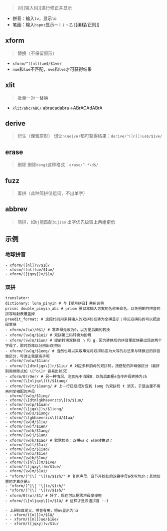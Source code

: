 > 对[[输入码]]进行修正并显示
- 拼音：输入`lv`，显示`lü`
- 笔画：输入`hspnz`显示`一丨丿丶乙`
[[编程/正则]]

## xform
> 替换（不保留原形）
- `xform/^([nl])ue$/$1ve/`
- `nue`和`lue`不匹配，`nve`和`lve`才可获得结果

## xlit
> 批量一对一替换
- `xlit/abc/ABC/` abracadabra→ABrACAdABrA

## derive
>衍生（保留原形）
想让`n(ue|ve)`都可获得结果：`derive/^([nl])ue$/$1ve/`

## erase
>删除
删除`dang1`这种格式：`erase/^.*\d$/`

## fuzz
>畧拼（此种简拼仅组词，不出单字）

## abbrev
>简拼，如`bj`能匹配`bijiao`
>出字优先级较上两组更低

## 示例
### 地球拼音
```
- xform/([nl])v/$1ü/
- xform/([nl])ue/$1üe/
- xform/([jqxy])v/$1u/
```
### 双拼
```
translator:
dictionary: luna_pinyin # 与【朙月拼音】共用词典
prism: double_pinyin_abc # prism 要以本输入方案的名称来命名，以免把朙月拼音的拼写映射表覆盖掉
preedit_format: # 这段代码用来将输入的双拼码反转为全拼显示；待见双拼码的可以把这段拿掉
- xform/o(\w)/0$1/ # 零声母先改为0，以方便后面的转换
- xform/(\w)q/$1ei/ # 双拼第二码转换为韵母
- xform/(\w)n/$1un/ # 提前转换双拼码 n 和 g，因为转换后的拼音里就快要出现这两个字母了，那时将难以分辨出双拼码
- xform/(\w)g/$1eng/ # 当然也可以采取事先将双拼码变为大写的办法来与转换过的拼音做区分，可谁让我是高手呢
- xform/(\w)w/$1ian/
- xform/(\[dtnljqx\])r/$1iu/ # 对应多种韵母的双拼码，按搭配的声母做区分（最好别用排除式如 \[^o\]r 容易出状况）
- xform/0r/0er/ # 另一种情况，注意先不消除0，以防后面把e当作声母转换为ch
- xform/(\[nljqx\])t/$1iang/
- xform/(\w)t/$1uang/ # 上一行已经把对应到 iang 的双拼码 t 消灭，于是这里不用再列举相配的声母
- xform/(\w)y/$1ing/
- xform/(\[dtnlgkhaevrzcs\])o/$1uo/
- xform/(\w)p/$1uan/
- xform/(\[jqx\])s/$1iong/
- xform/(\w)s/$1ong/
- xform/(\[gkhaevrzcs\])d/$1ua/
- xform/(\w)d/$1ia/
- xform/(\w)f/$1en/
- xform/(\w)h/$1ang/
- xform/(\w)j/$1an/
- xform/(\w)k/$1ao/ # 默默检查：双拼码 o 已经转换过了
- xform/(\w)l/$1ai/
- xform/(\w)z/$1iao/
- xform/(\w)x/$1ie/
- xform/(\w)b/$1ou/
- xform/(\[nl\])m/$1ve/
- xform/(\[jqxy\])m/$1ue/
- xform/(\w)m/$1ui/
- "xform/(^|\[ '\])a/$1zh/" # 复原声母，音节开始处的双拼字母a改写为zh；其他位置的才真正是a
- "xform/(^|\[ '\])e/$1ch/"
- "xform/(^|\[ '\])v/$1sh/"
- xform/0(\w)/$1/ # 好了，现在可以把零声母拿掉啦
- xform/(\[nljqxy\])v/$1ü/ # 这样才是汉语拼音 :-)

- 上屏码自定义，拼音有用，把nv显示为nü
- - xform/([nl])v/$1ü/
- - xform/([nl])ue/$1üe/
- - xform/([jqxy])v/$1u/
```
